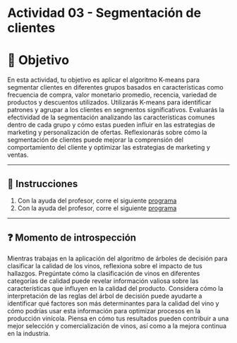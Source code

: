 # **Actividad 03 - Segmentación de clientes**

# 🎯 **Objetivo**

En esta actividad, tu objetivo es aplicar el algoritmo K-means para segmentar clientes en diferentes grupos basados en características como frecuencia de compra, valor monetario promedio, recencia, variedad de productos y descuentos utilizados. Utilizarás K-means para identificar patrones y agrupar a los clientes en segmentos significativos. Evaluarás la efectividad de la segmentación analizando las características comunes dentro de cada grupo y cómo estas pueden influir en las estrategias de marketing y personalización de ofertas. Reflexionarás sobre cómo la segmentación de clientes puede mejorar la comprensión del comportamiento del cliente y optimizar las estrategias de marketing y ventas.

---

## 📑 Instrucciones
1.	Con la ayuda del profesor, corre el siguiente [programa](/Sesión-02/Actividad-03/Actividad_03_K_means_Customer_Segmentation.ipynb)
2.	Con la ayuda del profesor, corre el siguiente [programa](/Actividad_03_K_means_Customer_Segmentation.ipynb)

---

## ❓ **Momento de introspección**

Mientras trabajas en la aplicación del algoritmo de árboles de decisión para clasificar la calidad de los vinos, reflexiona sobre el impacto de tus hallazgos. Pregúntate cómo la clasificación de vinos en diferentes categorías de calidad puede revelar información valiosa sobre las características que influyen en la calidad del producto. Considera cómo la interpretación de las reglas del árbol de decisión puede ayudarte a identificar qué factores son más determinantes para la calidad del vino y cómo podrías usar esta información para optimizar procesos en la producción vinícola. Piensa en cómo tus resultados pueden contribuir a una mejor selección y comercialización de vinos, así como a la mejora continua en la industria.



